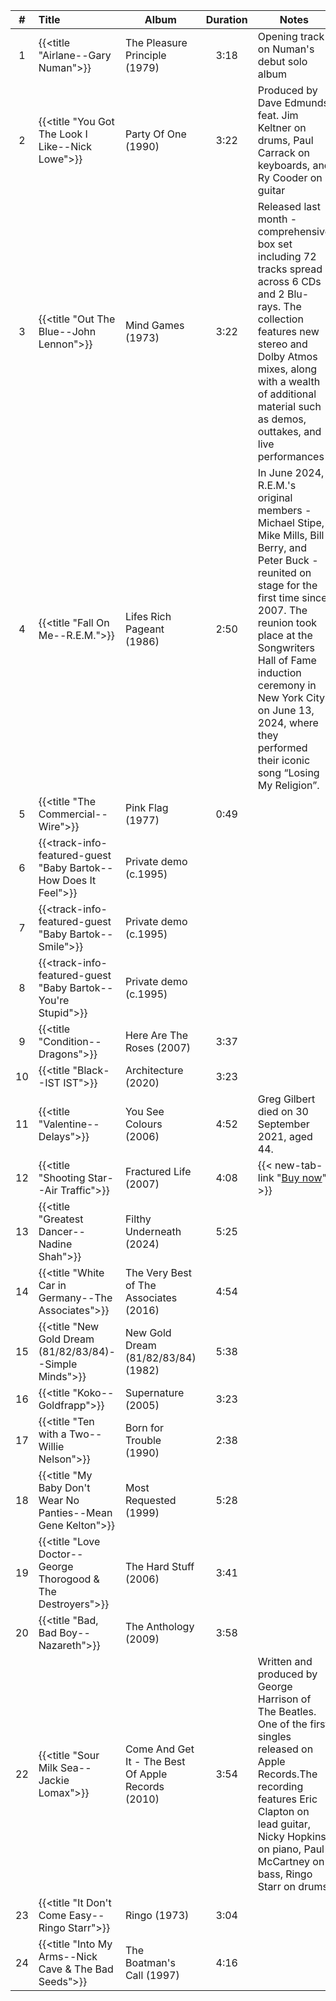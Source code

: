| #  | Title                                                           | Album                                              | Duration | Notes                                                                                                                                                                                                                                                                                                                        |
|:--:|:----------------------------------------------------------------|----------------------------------------------------|:--------:|------------------------------------------------------------------------------------------------------------------------------------------------------------------------------------------------------------------------------------------------------------------------------------------------------------------------------|
| 1  | {{<title "Airlane--Gary Numan">}}                               | The Pleasure Principle (1979)                      |   3:18   | Opening track on Numan's debut solo album                                                                                                                                                                                                                                                                                    |
| 2  | {{<title "You Got The Look I Like--Nick Lowe">}}                | Party Of One (1990)                                |   3:22   | Produced by Dave Edmunds feat. Jim Keltner on drums, Paul Carrack on keyboards, and Ry Cooder on guitar                                                                                                                                                                                                                      |
| 3  | {{<title "Out The Blue--John Lennon">}}                         | Mind Games (1973)                                  |   3:22   | Released last month - comprehensive box set including 72 tracks spread across 6 CDs and 2 Blu-rays. The collection features new stereo and Dolby Atmos mixes, along with a wealth of additional material such as demos, outtakes, and live performances                                                                      |
| 4  | {{<title "Fall On Me--R.E.M.">}}                                | Lifes Rich Pageant (1986)                          |   2:50   | In June 2024, R.E.M.'s original members - Michael Stipe, Mike Mills, Bill Berry, and Peter Buck - reunited on stage for the first time since 2007. The reunion took place at the Songwriters Hall of Fame induction ceremony in New York City on June 13, 2024, where they performed their iconic song “Losing My Religion”. |
| 5  | {{<title "The Commercial--Wire">}}                              | Pink Flag (1977)                                   |   0:49   |                                                                                                                                                                                                                                                                                                                              |
| 6  | {{<track-info-featured-guest "Baby Bartok--How Does It Feel">}} | Private demo (c.1995)                              |          |                                                                                                                                                                                                                                                                                                                              |
| 7  | {{<track-info-featured-guest "Baby Bartok--Smile">}}            | Private demo (c.1995)                              |          |                                                                                                                                                                                                                                                                                                                              |
| 8  | {{<track-info-featured-guest "Baby Bartok--You're Stupid">}}    | Private demo (c.1995)                              |          |                                                                                                                                                                                                                                                                                                                              |
| 9  | {{<title "Condition--Dragons">}}                                | Here Are The Roses (2007)                          |   3:37   |                                                                                                                                                                                                                                                                                                                              |
| 10 | {{<title "Black--IST IST">}}                                    | Architecture (2020)                                |   3:23   |                                                                                                                                                                                                                                                                                                                              |
| 11 | {{<title "Valentine--Delays">}}                                 | You See Colours (2006)                             |   4:52   | Greg Gilbert died on 30 September 2021, aged 44.                                                                                                                                                                                                                                                                             |
| 12 | {{<title "Shooting Star--Air Traffic">}}                        | Fractured Life (2007)                              |   4:08   | {{< new-tab-link "[Buy now](https://www.discogs.com/sell/item/1181671423)" >}}                                                                                                                                                                                                                                               |
| 13 | {{<title "Greatest Dancer--Nadine Shah">}}                      | Filthy Underneath (2024)                           |   5:25   |                                                                                                                                                                                                                                                                                                                              |
| 14 | {{<title "White Car in Germany--The Associates">}}              | The Very Best of The Associates (2016)             |   4:54   |                                                                                                                                                                                                                                                                                                                              |
| 15 | {{<title "New Gold Dream (81/82/83/84)--Simple Minds">}}        | New Gold Dream (81/82/83/84) (1982)                |   5:38   |                                                                                                                                                                                                                                                                                                                              |
| 16 | {{<title "Koko--Goldfrapp">}}                                   | Supernature (2005)                                 |   3:23   |                                                                                                                                                                                                                                                                                                                              |
| 17 | {{<title "Ten with a Two--Willie Nelson">}}                     | Born for Trouble (1990)                            |   2:38   |                                                                                                                                                                                                                                                                                                                              |
| 18 | {{<title "My Baby Don't Wear No Panties--Mean Gene Kelton">}}   | Most Requested (1999)                              |   5:28   |                                                                                                                                                                                                                                                                                                                              |
| 19 | {{<title "Love Doctor--George Thorogood & The Destroyers">}}    | The Hard Stuff (2006)                              |   3:41   |                                                                                                                                                                                                                                                                                                                              |
| 20 | {{<title "Bad, Bad Boy--Nazareth">}}                            | The Anthology (2009)                               |   3:58   |                                                                                                                                                                                                                                                                                                                              |
| 22 | {{<title "Sour Milk Sea--Jackie Lomax">}}                       | Come And Get It - The Best Of Apple Records (2010) |   3:54   | Written and produced by George Harrison of The Beatles. One of the first singles released on Apple Records.The recording features Eric Clapton on lead guitar, Nicky Hopkins on piano, Paul McCartney on bass, Ringo Starr on drums                                                                                          |
| 23 | {{<title "It Don't Come Easy--Ringo Starr">}}                   | Ringo (1973)                                       |   3:04   |                                                                                                                                                                                                                                                                                                                              |
| 24 | {{<title "Into My Arms--Nick Cave & The Bad Seeds">}}           | The Boatman's Call (1997)                          |   4:16   |                                                                                                                                                                                                                                                                                                                              |
